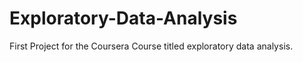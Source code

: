 # Exploratory-Data-Analysis
First Project for the Coursera Course titled exploratory data analysis.
